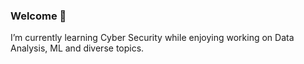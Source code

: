 ### Welcome 👋
I’m currently learning Cyber Security while enjoying working on Data Analysis, ML and diverse topics.

<!-- ![Most used languages here](https://github-readme-stats.vercel.app/api/top-langs/?username=walex999&theme=tokyonight) -->

<!--
**walex999/walex999** is a ✨ _special_ ✨ repository because its `README.md` (this file) appears on your GitHub profile.

Here are some ideas to get you started:

- 🔭 I’m currently working on ...
- 🌱 I’m currently learning ...
- 👯 I’m looking to collaborate on ...
- 🤔 I’m looking for help with ...
- 💬 Ask me about ...
- 📫 How to reach me: ...
- 😄 Pronouns: ...
- ⚡ Fun fact: ...
-->
